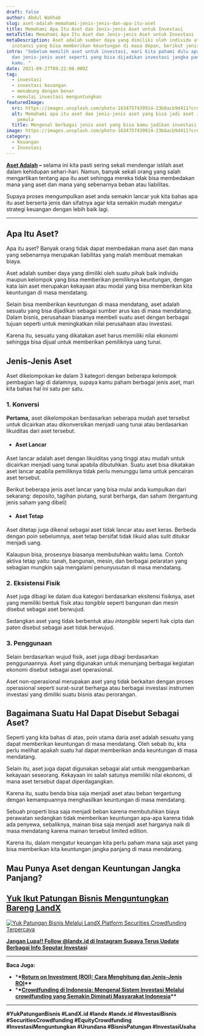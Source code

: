 ```yaml
---
draft: false
author: Abdul Wahhab
slug: aset-adalah-memahami-jenis-jenis-dan-apa-itu-aset
title: Memahami Apa Itu Aset dan Jenis-jenis Aset untuk Investasi
metaTitle: Memahami Apa Itu Aset dan Jenis-jenis Aset untuk Investasi
metaDescription: Aset adalah sumber daya yang dimiliki oleh individu atau
  instansi yang bisa memberikan keuntungan di masa depan, berikut jenis aset
intro: "Sebelum memilih aset untuk investasi, mari kita pahami dulu apa itu aset
  dan jenis-jenis aset seperti yang bisa dijadikan investasi jangka panjang
  kamu. "
date: 2021-09-27T09:22:08.000Z
tag:
  - investasi
  - investasi keuangan
  - menabung dengan benar
  - memulai investasi menguntungkan
featuredImage:
  src: https://images.unsplash.com/photo-1634757439914-23b8acb9d411?crop=entropy&cs=tinysrgb&fit=max&fm=jpg&ixid=MnwxMTc3M3wwfDF8c2VhcmNofDJ8fGhvdXNlJTIwbW9uZXl8ZW58MHx8fHwxNjQwMjQ5OTk4&ixlib=rb-1.2.1&q=80&w=1080
  alt: Memahami apa itu aset dan jenis-jenis aset yang bisa jadi aset investasi
    pemula
  title: Mengenal berbagai jenis aset yang bisa kamu jadikan investasi jangka panjang
image: https://images.unsplash.com/photo-1634757439914-23b8acb9d411?crop=entropy&cs=tinysrgb&fit=max&fm=jpg&ixid=MnwxMTc3M3wwfDF8c2VhcmNofDJ8fGhvdXNlJTIwbW9uZXl8ZW58MHx8fHwxNjQwMjQ5OTk4&ixlib=rb-1.2.1&q=80&w=1080
category:
  - Keuangan
  - Investasi
---
```

**[Aset Adalah](https://landx.id/project/) –** selama ini kita pasti sering sekali mendengar istilah aset dalam kehidupan sehari-hari. Namun, banyak sekali orang yang salah mengartikan tentang apa itu aset sehingga mereka tidak bisa membedakan mana yang aset dan mana yang sebenarnya beban atau liabilitas.

Supaya proses mengumpulkan aset anda semakin lancar yuk kita bahas apa itu aset berserta jenis dan sifatnya agar kita semakin mudah mengatur strategi keuangan dengan lebih baik lagi.

- - -

## Apa Itu Aset?

Apa itu aset? Banyak orang tidak dapat membedakan mana aset dan mana yang sebenarnya merupakan liabilitas yang malah membuat memakan biaya. 

Aset adalah sumber daya yang dimiliki oleh suatu pihak baik individu maupun kelompok yang bisa memberikan pemiliknya keuntungan, dengan kata lain aset merupakan kekayaan atau modal yang bisa memberikan kita keuntungan di masa mendatang.

Selain bisa memberikan keuntungan di masa mendatang, aset adalah sesuatu yang bisa dijadikan sebagai sumber arus kas di masa mendatang. Dalam bisnis, perusahaan biasanya membeli suatu aset dengan berbagai tujuan seperti untuk meningkatkan nilai perusahaan atau investasi.

Karena itu, sesuatu yang dikatakan aset harus memiliki nilai ekonomi sehingga bisa dijual untuk memberikan pemiliknya uang tunai.

## Jenis-Jenis Aset

Aset dikelompokan ke dalam 3 kategori dengan beberapa kelompok pembagian lagi di dalamnya, supaya kamu paham berbagai jenis aset, mari kita bahas hal ini satu per satu.

### 1. Konversi

**Pertama,** aset dikelompokan berdasarkan seberapa mudah aset tersebut untuk dicairkan atau dikonversikan menjadi uang tunai atau berdasarkan likuiditas dari aset tersebut.

* #### **Aset Lancar**

Aset lancar adalah aset dengan likuiditas yang tinggi atau mudah untuk dicairkan menjadi uang tunai apabila dibutuhkan. Suatu aset bisa dikatakan aset lancar apabila pemiliknya tidak perlu menunggu lama untuk pencairan aset tersebut.

Berikut beberapa jenis aset lancar yang bisa mulai anda kumpulkan dari sekarang: deposito, tagihan piutang, surat berharga, dan saham (tergantung jenis saham yang dibeli)

* #### **Aset Tetap**

Aset ditetap juga dikenal sebagai aset tidak lancar atau aset keras. Berbeda dengan poin sebelumnya, aset tetap bersifat tidak likuid alias sulit ditukar menjadi uang.

Kalaupun bisa, prosesnya biasanya membutuhkan waktu lama. Contoh aktiva tetap yaitu: tanah, bangunan, mesin, dan berbagai pelaratan yang sebagian mungkin saja mengalami penunyusutan di masa mendatang.

### 2. Eksistensi Fisik

Aset juga dibagi ke dalam dua kategori berdasarkan eksitensi fisiknya, aset yang memiliki bentuk fisik atau *tangible* seperti bangunan dan mesin disebut sebagai aset berwujud.

Sedangkan aset yang tidak berbentuk atau *intangible* seperti hak cipta dan paten disebut sebagai aset tidak berwujud.

### 3. Penggunaan

Selain berdasarkan wujud fisik, aset juga dibagi berdasarkan penggunaannya. Aset yang digunakan untuk menunjang berbagai kegiatan ekonomi disebut sebagai aset operasional.

Aset non-operasional merupakan aset yang tidak berkaitan dengan proses operasional seperti surat-surat berharga atau berbagai investasi instrumen investasi yang dimiliki suatu bisnis atau perorangan.

## Bagaimana Suatu Hal Dapat Disebut Sebagai Aset?

Seperti yang kita bahas di atas, poin utama daria aset adalah sesuatu yang dapat memberikan keuntungan di masa mendatang. Oleh sebab itu, kita perlu melihat apakah suatu hal dapat memberikan anda keuntungan di masa mendatang.

Selain itu, aset juga dapat digunakan sebagai alat untuk menggambarkan kekayaan seseorang. Kekayaan ini salah satunya memiliki nilai ekonomi, di mana aset tersebut dapat diperdagangkan.

Karena itu, suatu benda bisa saja menjadi aset atau beban tergantung dengan kemampuannya menghasilkan keuntungan di masa mendatang.

Sebuah properti bisa saja menjadi beban karena membutuhkan biaya perawatan sedangkan tidak memberikan keuntungan apa-apa karena tidak ada penyewa, sebaliknya, mainan bisa saja menjadi aset harganya naik di masa mendatang karena mainan tersebut limited edition.

Karena itu, dalam mengatur keuangan kita perlu paham mana saja aset yang bisa memberikan kita keuntungan jangka panjang di masa mendatang.

## Mau Punya Aset dengan Keuntungan Jangka Panjang?

## **[Yuk Ikut Patungan Bisnis Menguntungkan Bareng LandX](https://landx.id/project/?utm_source=Blog&utm_medium=organic+keyword&utm_campaign=blog&utm_id=Blog)**

[![Yuk Patungan Bisnis Melalui LandX Platform Securities Crowdfunding Terpercaya](https://accountgram-production.sfo2.cdn.digitaloceanspaces.com/landx_ghost/2021/09/patungan-bisnis-menguntungkan-bareng-landx-6.png)](https://landx.id/project/?utm_source=Blog&utm_medium=organic+keyword&utm_campaign=blog&utm_id=Blog)

**[Jangan Lupa!! Follow @landx.id di Instagram Supaya Terus Update Berbagai Info Seputar Investas](https://instagram.com/landx.id?utm_medium=copy_link)i**

- - -

**Baca Juga:**

* \***\*[**Return on Investment (ROI): Cara Menghitung dan Jenis-Jenis ROI**](https://landx.id/blog/return-on-investment-roi-adalah/)\*\***
* \***\*[**Crowdfunding di Indonesia: Mengenal Sistem Investasi Melalui crowdfunding yang Semakin Diminati Masyarakat Indonesia**](https://landx.id/blog/crowdfunding-di-indonesia-untuk-investasi/)\*\***

- - -

**\#YukPatunganBisnis  #LandX.id    #landx         #landx.id    #InvestasiBisnis    #SecuritiesCrowdfunding #EquityCrowdfunding    #InvestasiMenguntungkan    #Urundana    #BisnisPatungan    #InvestasiUsaha**